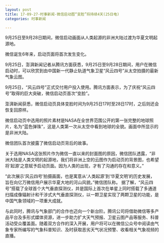 ```yaml
---
layout: post
title: 17-09-27-时事新闻-微信启动图“变脸”将持续4天(25日电)
categories: 时事新闻

---
```


9月25日至9月28日期间，微信启动画面从人类起源的非洲大陆过渡为华夏文明起源地。

微信诞生6年来，启动页面将首次发生变化。

9月25日，澎湃新闻记者从腾讯方面获悉，9月25日至9月28日期间，用户在微信启动时，可以欣赏到由中国新一代静止轨道气象卫星“风云四号”从太空拍摄的最新气象云图。

9月25日，“风云四号”正式交付用户投入使用。腾讯方面表示，为了庆祝“风云四号”取得的巨大突破，微信启动页首次“变脸”。

澎湃新闻获悉，微信启动页具体变脸时间为9月25日17时至28日17时，之后则还会恢复回原样。

微信启动页中选用的照片素材是NASA在全世界范围公开的第一张完整的地球照片，名为“蓝色弹珠”，这是人类第一次从太空中看到地球的全貌。画面中所显示的是非洲大陆。

微信团队首次披露了微信启动页背后的故事。

关于选用NASA这张照片作为微信一直以来的封面图的原因，微信团队透露，“非洲大陆是人类文明的起源地，我们将非洲上空的云图作为启动页的背景图，也希望将‘起源’之意赋予启动页面。因为人类的出现，才有了沟通的存在和意义。”

“此次展示‘风云四号’拍摄画面，也是寓意从‘人类起源’到‘华夏文明’的历史发展，旨在向亿万微信用户展示华夏大地的河山风貌。”微信团队称。
据了解，“风云四号”搭载了全球首个大气垂直探测仪，并是国际上首次在单星上同时搭载了多通道扫描成像辐射计和干涉式大气垂直探测仪，以一颗卫星实现了两颗卫星的功能，是中国气象领域的一项重大成就。

与此同时，腾讯与气象部门的合作也迈向一个新台阶。腾讯公司将借助微信等多产品平台及多形式媒体资源，进一步助力扩大天气预报、卫星云图产品等服务、科普活动受众覆盖面。随着双方合作的深入开展，用户将可以在微信公众号中阅读由气象专家所编写的气象科普知识、及时获取恶劣天气状况预警、收看相关气象视频的直播。